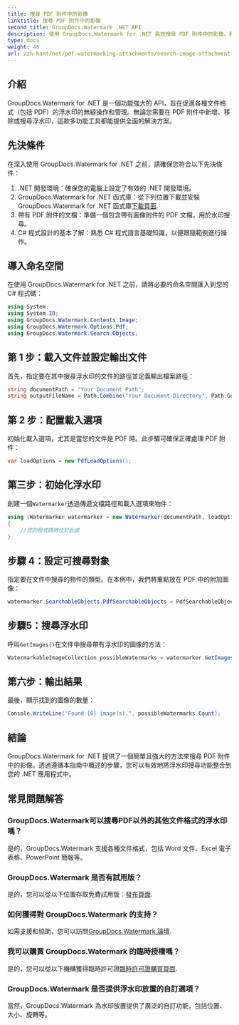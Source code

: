 ```yaml
---
title: 搜尋 PDF 附件中的影像
linktitle: 搜尋 PDF 附件中的影像
second_title: GroupDocs.Watermark .NET API
description: 使用 GroupDocs.Watermark for .NET 高效搜尋 PDF 附件中的影像。輕鬆簡化您的浮水印管理流程。
type: docs
weight: 46
url: /zh-hant/net/pdf-watermarking-attachments/search-image-attachment-pdf/
---
```

## 介紹
GroupDocs.Watermark for .NET 是一個功能強大的 API，旨在促進各種文件格式（包括 PDF）的浮水印的無縫操作和管理。無論您需要在 PDF 附件中新增、移除或搜尋浮水印，這款多功能工具都能提供全面的解決方案。
## 先決條件
在深入使用 GroupDocs.Watermark for .NET 之前，請確保您符合以下先決條件：
1. .NET 開發環境：確保您的電腦上設定了有效的 .NET 開發環境。
2.  GroupDocs.Watermark for .NET 函式庫：從下列位置下載並安裝 GroupDocs.Watermark for .NET 函式庫[下載頁面](https://releases.groupdocs.com/Watermark/net/).
3. 帶有 PDF 附件的文檔：準備一個包含帶有圖像附件的 PDF 文檔，用於水印搜尋。
4. C# 程式設計的基本了解：熟悉 C# 程式語言基礎知識，以便跟隨範例進行操作。

## 導入命名空間
在使用 GroupDocs.Watermark for .NET 之前，請將必要的命名空間匯入到您的 C# 程式碼：
```csharp
using System;
using System.IO;
using GroupDocs.Watermark.Contents.Image;
using GroupDocs.Watermark.Options.Pdf;
using GroupDocs.Watermark.Search.Objects;
```
## 第 1 步：載入文件並設定輸出文件
首先，指定要在其中搜尋浮水印的文件的路徑並定義輸出檔案路徑：
```csharp
string documentPath = "Your Document Path";
string outputFileName = Path.Combine("Your Document Directory", Path.GetFileName(documentPath));
```
## 第 2 步：配置載入選項
初始化載入選項，尤其是當您的文件是 PDF 時。此步驟可確保正確處理 PDF 附件：
```csharp
var loadOptions = new PdfLoadOptions();
```
## 第三步：初始化浮水印
創建一個`Watermarker`透過傳遞文檔路徑和載入選項來物件：
```csharp
using (Watermarker watermarker = new Watermarker(documentPath, loadOptions))
{
    //您的程式碼將位於此處
}
```
## 步驟 4：設定可搜尋對象
指定要在文件中搜尋的物件的類型。在本例中，我們將重點放在 PDF 中的附加圖像：
```csharp
watermarker.SearchableObjects.PdfSearchableObjects = PdfSearchableObjects.AttachedImages;
```
## 步驟5：搜尋浮水印
呼叫`GetImages()`在文件中搜尋帶有浮水印的圖像的方法：
```csharp
WatermarkableImageCollection possibleWatermarks = watermarker.GetImages();
```
## 第六步：輸出結果
最後，顯示找到的圖像的數量：
```csharp
Console.WriteLine("Found {0} image(s).", possibleWatermarks.Count);
```

## 結論
GroupDocs.Watermark for .NET 提供了一個簡單且強大的方法來搜尋 PDF 附件中的影像。透過遵循本指南中概述的步驟，您可以有效地將浮水印搜尋功能整合到您的 .NET 應用程式中。
## 常見問題解答
### GroupDocs.Watermark可以搜尋PDF以外的其他文件格式的浮水印嗎？
是的，GroupDocs.Watermark 支援各種文件格式，包括 Word 文件、Excel 電子表格、PowerPoint 簡報等。
### GroupDocs.Watermark 是否有試用版？
是的，您可以從以下位置存取免費試用版：[發布頁面](https://releases.groupdocs.com/).
### 如何獲得對 GroupDocs.Watermark 的支持？
如需支援和協助，您可以訪問[GroupDocs.Watermark 論壇](https://forum.groupdocs.com/c/watermark/19).
### 我可以購買 GroupDocs.Watermark 的臨時授權嗎？
是的，您可以從以下機構獲得臨時許可證[臨時許可證購買頁面](https://purchase.groupdocs.com/temporary-license/).
### GroupDocs.Watermark 是否提供浮水印放置的自訂選項？
當然，GroupDocs.Watermark 為水印放置提供了廣泛的自訂功能，包括位置、大小、旋轉等。